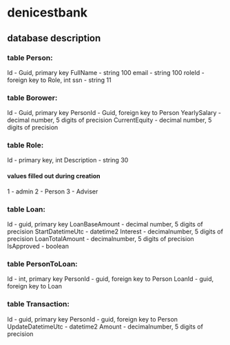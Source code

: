 # denicestbank


## database description

### table Person:
Id - Guid, primary key
FullName - string 100
email - string 100
roleId - foreign key to Role, int
ssn - string 11

### table Borower:
Id - Guid, primary key
PersonId - Guid, foreign key to Person
YearlySalary - decimal number, 5 digits of precision
CurrentEquity - decimal number, 5 digits of precision

### table Role:
Id - primary key, int
Description - string 30

#### values filled out during creation
1 - admin
2 - Person
3 - Adviser

### table Loan:
Id - guid, primary key
LoanBaseAmount - decimal number, 5 digits of precision
StartDatetimeUtc - datetime2
Interest - decimalnumber, 5 digits of precision
LoanTotalAmount - decimalnumber, 5 digits of precision
IsApproved - boolean


### table PersonToLoan:
Id - int, primary key
PersonId - guid, foreign key to Person
LoanId - guid, foreign key to Loan

### table Transaction:
Id - guid, primary key
PersonId - guid, foreign key to Person
UpdateDatetimeUtc - datetime2
Amount - decimalnumber, 5 digits of precision